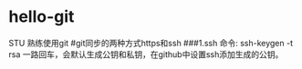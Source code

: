 # hello-git
STU
熟练使用git
#git同步的两种方式https和ssh
###1.ssh 
命令: ssh-keygen -t rsa 一路回车，会默认生成公钥和私钥，在github中设置ssh添加生成的公钥。

